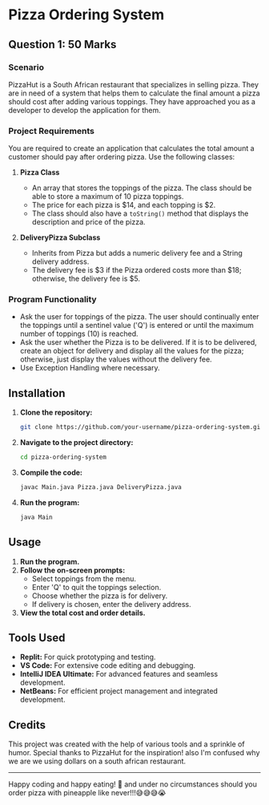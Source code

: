 
# Pizza Ordering System

## Question 1: 50 Marks

### Scenario
PizzaHut is a South African restaurant that specializes in selling pizza. They are in need of a system that helps them to calculate the final amount a pizza should cost after adding various toppings. They have approached you as a developer to develop the application for them.

### Project Requirements
You are required to create an application that calculates the total amount a customer should pay after ordering pizza. Use the following classes:

1. **Pizza Class**
   - An array that stores the toppings of the pizza. The class should be able to store a maximum of 10 pizza toppings.
   - The price for each pizza is $14, and each topping is $2.
   - The class should also have a `toString()` method that displays the description and price of the pizza.

2. **DeliveryPizza Subclass**
   - Inherits from Pizza but adds a numeric delivery fee and a String delivery address.
   - The delivery fee is $3 if the Pizza ordered costs more than $18; otherwise, the delivery fee is $5.

### Program Functionality
- Ask the user for toppings of the pizza. The user should continually enter the toppings until a sentinel value ('Q') is entered or until the maximum number of toppings (10) is reached.
- Ask the user whether the Pizza is to be delivered. If it is to be delivered, create an object for delivery and display all the values for the pizza; otherwise, just display the values without the delivery fee.
- Use Exception Handling where necessary.

## Installation
1. **Clone the repository:**
    ```bash
    git clone https://github.com/your-username/pizza-ordering-system.git
    ```
2. **Navigate to the project directory:**
    ```bash
    cd pizza-ordering-system
    ```
3. **Compile the code:**
    ```bash
    javac Main.java Pizza.java DeliveryPizza.java
    ```
4. **Run the program:**
    ```bash
    java Main
    ```

## Usage
1. **Run the program.**
2. **Follow the on-screen prompts:**
    - Select toppings from the menu.
    - Enter 'Q' to quit the toppings selection.
    - Choose whether the pizza is for delivery.
    - If delivery is chosen, enter the delivery address.
3. **View the total cost and order details.**

## Tools Used
- **Replit:** For quick prototyping and testing.
- **VS Code:** For extensive code editing and debugging.
- **IntelliJ IDEA Ultimate:** For advanced features and seamless development.
- **NetBeans:** For efficient project management and integrated development.

## Credits
This project was created with the help of various tools and a sprinkle of humor. Special thanks to PizzaHut for the inspiration! also I'm confused why we are we using dollars on a south african restaurant.

---

Happy coding and happy eating! 🍕 and under no circumstances should you order pizza with pineapple like never!!!😅😅😅😭

